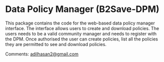 # Data Policy Manager (B2Save-DPM)
This package contains the code for the web-based data policy manager interface.
The interface allows users to create and download policies. The users needs
to be a valid community manager and needs to register with the DPM. Once
authorised the user can create policies, list all the policies they are
permitted to see and download policies.

Comments:
adilhasan2@gmail.com

